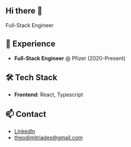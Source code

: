 ## Hi there 👋
Full-Stack Engineer

## 💼 Experience
- **Full-Stack Engineer** @ Pfizer (2020-Present)

## 🛠️ Tech Stack
- **Frontend**: React, Typescript

## 📫 Contact
- [LinkedIn](https://www.linkedin.com/in/theodoros-dimitriades/)
- theodimitriades@gmail.com

<!--
**theodimi404/theodimi404** is a ✨ _special_ ✨ repository because its `README.md` (this file) appears on your GitHub profile.

Here are some ideas to get you started:

- 🔭 I’m currently working on ...
- 🌱 I’m currently learning ...
- 👯 I’m looking to collaborate on ...
- 🤔 I’m looking for help with ...
- 💬 Ask me about ...
- 📫 How to reach me: ...
- 😄 Pronouns: ...
- ⚡ Fun fact: ...
-->
